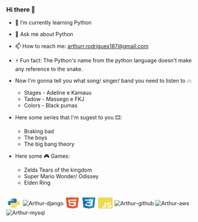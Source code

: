 ### Hi there 👋                                                      

- 🌱 I’m currently learning Python
- 💬 Ask me about Python
- 📫 How to reach me: arthurr.rodrigues187@gmail.com
- ⚡ Fun fact: The Python's name from the python language doesn't make any reference to the snake.

- Now I'm gonna tell you what song/ singer/ band you need to listen to 🎶:
    * Stages - Adeline e Kamauu
    * Tadow - Massego e FKJ
    * Colors - Black pumas

- Here some series that I'm sugest to you 🎞:
    * Braking bad
    * The boys
    * The big bang theory

- Here some 🎮 Games:
    * Zelds Tears of the kingdom
    * Super Mario Wonder/ Odissey
    * Elden Ring
      
<div style="display: inline_block"><br>
   <img align="center" alt="Arthur-Python" height="30" width="40" src="https://raw.githubusercontent.com/devicons/devicon/master/icons/python/python-original.svg">
   <img align="center" alt="Arthur-django" height="30" width="40" src="https://cdn.jsdelivr.net/gh/devicons/devicon/icons/django/django-plain.svg">
   <img align="center" alt="Arthur-HTML" height="30" width="40" src="https://raw.githubusercontent.com/devicons/devicon/master/icons/html5/html5-original.svg">
   <img align="center" alt="Arthur-CSS" height="30" width="40" src="https://raw.githubusercontent.com/devicons/devicon/master/icons/css3/css3-original.svg">
   <img align="center" alt="Arthur-Js" height="30" width="40" src="https://raw.githubusercontent.com/devicons/devicon/master/icons/javascript/javascript-plain.svg">
   <img align="center" alt="Arthur-github" height="30" width="40" src="https://cdn.jsdelivr.net/gh/devicons/devicon/icons/github/github-original.svg">
   <img align="center" alt="Arthur-aws" height="30" width="40" src="https://cdn.jsdelivr.net/gh/devicons/devicon/icons/amazonwebservices/amazonwebservices-original-wordmark.svg" />
   <img align="center" alt="Arthur-mysql" height="30" width="40" src="https://cdn.jsdelivr.net/gh/devicons/devicon/icons/mysql/mysql-original-wordmark.svg" />
          
</div>
